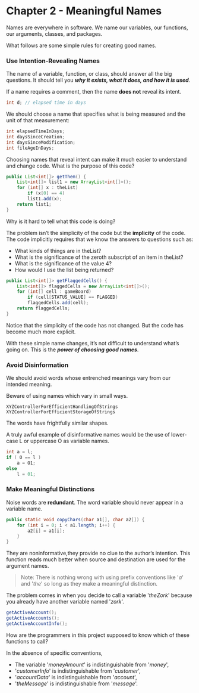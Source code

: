 # Chapter 2 - Meaningful Names

Names are everywhere in software. We name our variables, our functions, our arguments,
classes, and packages.

What follows are some simple rules for creating good names.

### Use Intention-Revealing Names

The name of a variable, function, or class, should answer all the big questions.
It should tell you <b><i>why it exists, what it does, and how it is used</i></b>.

If a name requires a comment, then the name <b>does not</b> reveal its intent.

```java
int d; // elapsed time in days
```

We should choose a name that specifies what is being measured and the unit of that measurement:

```java
int elapsedTimeInDays;
int daysSinceCreation;
int daysSinceModification;
int fileAgeInDays;
```

Choosing names that reveal intent can make it much easier to understand and change code.
What is the purpose of this code? 

```java
public List<int[]> getThem() {
    List<int[]> list1 = new ArrayList<int[]>();
    for (int[] x : theList)
        if (x[0] == 4)
        list1.add(x);
    return list1;
}
```

Why is it hard to tell what this code is doing?

The problem isn’t the simplicity of the code but the <b>implicity</b> of the code.
The code implicitly requires that we know the answers to questions such as:


- What kinds of things are in theList?
- What is the significance of the zeroth subscript of an item in theList?
- What is the significance of the value 4?
- How would I use the list being returned?

```java
public List<int[]> getFlaggedCells() {
    List<int[]> flaggedCells = new ArrayList<int[]>();
    for (int[] cell : gameBoard)
        if (cell[STATUS_VALUE] == FLAGGED)
        flaggedCells.add(cell);
    return flaggedCells;
}
```

Notice that the simplicity of the code has not changed. But the code has become much more explicit.

With these simple name changes, it’s not difficult to understand what’s going on. This is the <b><i>power of choosing good names</i></b>.

### Avoid Disinformation

We should avoid words whose entrenched meanings vary from our intended meaning.

Beware of using names which vary in small ways.

```
XYZControllerForEfficientHandlingOfStrings
XYZControllerForEfficientStorageOfStrings 
```

The words have frightfully similar shapes.

A truly awful example of disinformative names would be the use of lower-case L or uppercase O as variable names.

```java
int a = l;
if ( O == l )
    a = O1;
else
    l = 01;
```

### Make Meaningful Distinctions

Noise words are <b>redundant</b>.
The word variable should never appear in a variable name.

```java
public static void copyChars(char a1[], char a2[]) {
    for (int i = 0; i < a1.length; i++) {
        a2[i] = a1[i];
    }
}
```

They are noninformative,they provide no clue to the author’s intention.
This function reads much better when source and destination are used for the argument names.

> Note: There is nothing wrong with using prefix conventions like '<i>a</i>' and '<i>the</i>' so long as they make a meaningful distinction.

The problem comes in when you decide to call a variable '<i>theZork</i>' because you already have another variable named '<i>zork</i>'.

```java
getActiveAccount();
getActiveAccounts();
getActiveAccountInfo();
```

How are the programmers in this project supposed to know which of these functions to call?

In the absence of specific conventions,
- The variable '<i>moneyAmount</i>' is indistinguishable from '<i>money</i>',
- '<i>customerInfo</i>' is indistinguishable from '<i>customer</i>',
- '<i>accountData</i>' is indistinguishable from '<i>account</i>',
- '<i>theMessage</i>' is indistinguishable from '<i>message</i>'. 